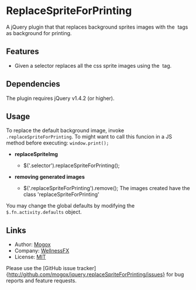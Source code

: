 ReplaceSpriteForPrinting
=========================

A jQuery plugin that that replaces background sprites images
with the <img> tags as background for printing.

Features
--------

* Given a selector replaces all the css sprite images using
the <img> tag.


Dependencies
------------

The plugin requires jQuery v1.4.2 (or higher).


Usage
-----

To replace the default background image, invoke `.replaceSpriteForPrinting`.
To might want to call this funcion in a JS method before executing:
`window.print();`

 - **replaceSpriteImg**
   - $('.selector').replaceSpriteForPrinting();

 - **removing generated images**
   - $('.replaceSpriteForPrinting').remove();
   The images created have the class 'replaceSpriteForPrinting'

You may change the global defaults by modifying the `$.fn.activity.defaults` object.

Links
-----

* Author:  [Mogox](http://github.com/mogox)
* Company: [WellnessFX](http://github.com/wellnessfx)
* License: [MIT](http://www.opensource.org/licenses/mit-license.html)

Please use the [GitHub issue tracker]{http://github.com/mogox/jquery.replaceSpriteForPrinting/issues} for bug
reports and feature requests.